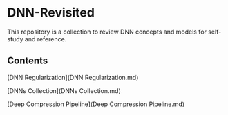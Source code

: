 # DNN-Revisited
This repository is a collection to review DNN concepts and models for self-study and reference.

## Contents

[DNN Regularization](DNN Regularization.md)

[DNNs Collection](DNNs Collection.md)

[Deep Compression Pipeline](Deep Compression Pipeline.md)

